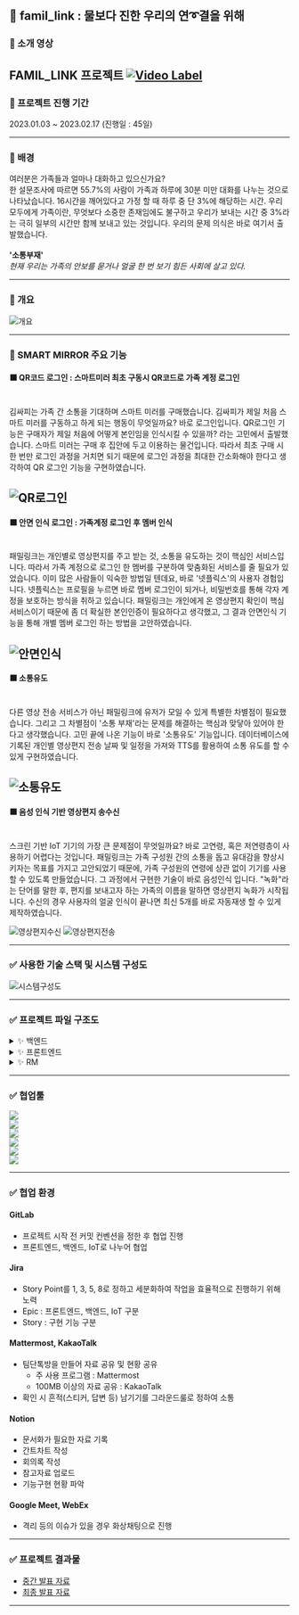 ## 💌 famil_link : 물보다 진한 우리의 연➰결을 위해

### 🎦 소개 영상 

FAMIL_LINK 프로젝트
[![Video Label](img/01.png)](https://youtu.be/d2Xw3gKlAFk)
---

### 🎦 프로젝트 진행 기간

2023.01.03 ~ 2023.02.17 (진행일 : 45일)

---

### 🎦 배경



여러분은 가족들과 얼마나 대화하고 있으신가요? <br/>
한 설문조사에 따르면 55.7%의 사람이 가족과 하루에 30분 미만 대화를 나누는 것으로 나타났습니다. 16시간을 깨어있다고 가정 할 때 하루 중 단 3%에 해당하는 시간. 우리 모두에게 가족이란, 무엇보다 소중한 존재임에도 불구하고 우리가 보내는 시간 중 3%라는 극히 일부의 시간만 함께 보내고 있는 것입니다. 우리의 문제 의식은 바로 여기서 출발했습니다. <br>
<br>
__'소통부재'__<br/>
_현재 우리는 가족의 안보를 묻거나 얼굴 한 번 보기 힘든 사회에 살고 있다._


---

### 🎦 개요


![개요](img/프로젝트개요.png)


---

### 🎦 SMART MIRROR 주요 기능

#### ⬛ QR코드 로그인 : 스마트미러 최초 구동시 QR코드로 가족 계정 로그인
<br>
김싸피는 가족 간 소통을 기대하며 스마트 미러를 구매했습니다. 김싸피가 제일 처음 스마트 미러를 구동하고 하게 되는 행동이 무엇일까요? 바로 로그인입니다. QR로그인 기능은 구매자가 제일 처음에 어떻게 본인임을 인식시킬 수 있을까? 라는 고민에서 출발했습니다. 스마트 미러는 구매 후 집안에 두고 이용하는 물건입니다. 따라서 최초 구매 시 한 번만 로그인 과정을 거치면 되기 때문에 로그인 과정을 최대한 간소화해야 한다고 생각하여 QR 로그인 기능을 구현하였습니다.
<br>

![QR로그인](img/QR로그인.png)
---

#### ⬛ 안면 인식 로그인 : 가족계정 로그인 후 멤버 인식

<br>
패밀링크는 개인별로 영상편지를 주고 받는 것, 소통을 유도하는 것이 핵심인 서비스입니다. 따라서 가족 계정으로 로그인 한 멤버를 구분하여 맞춤화된 서비스를 줄 필요가 있었습니다. 이미 많은 사람들이 익숙한 방법일 텐데요, 바로 '넷플릭스'의 사용자 경험입니다. 넷플릭스는 프로필을 누르면 바로 멤버 로그인이 되거나, 비밀번호를 통해 각자 계정을 보호하는 방식을 취하고 있습니다. 패밀링크는 개인에게 온 영상편지 확인이 핵심 서비스이기 때문에 좀 더 확실한 본인인증이 필요하다고 생각했고, 그 결과 안면인식 기능을 통해 개별 멤버 로그인 하는 방법을 고안하였습니다.
<br>


![안면인식](img/안면인식.png)
---

#### ⬛ 소통유도
<br>
다른 영상 전송 서비스가 아닌 패밀링크에 유저가 모일 수 있게 특별한 차별점이 필요했습니다. 그리고 그 차별점이 '소통 부재'라는 문제를 해결하는 핵심과 맞닿아 있어야 한다고 생각했습니다. 고민 끝에 나온 기능이 바로 '소통유도' 기능입니다. 데이터베이스에 기록된 개인별 영상편지 전송 날짜 및 일정을 가져와 TTS를 활용하여 소통 유도를 할 수 있게 구현하였습니다.
<br>

![소통유도](img/소통유도.png)
---

#### ⬛ 음성 인식 기반 영상편지 송수신
<br>
스크린 기반 IoT 기기의 가장 큰 문제점이 무엇일까요? 바로 고연령, 혹은 저연령층이 사용하기 어렵다는 것입니다. 패밀링크는 가족 구성원 간의 소통을 돕고 유대감을 향상시키자는 목표를 가지고 고안되었기 때문에, 가족 구성원의 연령에 상관 없이 기기를 사용할 수 있도록 만들었습니다. 그 과정에서 구현한 기술이 바로 음성인식 입니다. "녹화"라는 단어를 말한 후, 편지를 보내고자 하는 가족의 이름을 말하면 영상편지 녹화가 시작됩니다. 수신의 경우 사용자의 얼굴 인식이 끝나면 최신 5개를 바로 자동재생 할 수 있게 제작하였습니다.
<br>

![영상편지수신](img/영상편지%20수신.png)
![영상편지전송](img/영상편지%20전송.png)



---


### ✅ 사용한 기술 스택 및 시스템 구성도

![시스템구성도](img/시스템%20구성도.png)

---

### ✅ 프로젝트 파일 구조도


<details>
    <summary>✨ 백엔드 </summary>


```
📦BE
 ┣ 📂Flask
 ┃ ┣ 📂temp
 ┃ ┃ ┣ 📜labels.txt
 ┃ ┃ ┗ 📜model.h5
 ┃ ┣ 📂__pycache__
 ┃ ┃ ┗ 📜main.cpython-310.pyc
 ┃ ┣ 📜.gitignore
 ┃ ┣ 📜app.py
 ┃ ┣ 📜Dockerfile
 ┃ ┣ 📜face_detection_test.py
 ┃ ┣ 📜Jenkinsfile
 ┃ ┣ 📜main.py
 ┃ ┗ 📜test.jpg
 ┣ 📂Spring
 ┃ ┣ 📂src
 ┃ ┃ ┣ 📂main
 ┃ ┃ ┃ ┣ 📂java
 ┃ ┃ ┃ ┃ ┗ 📂com
 ┃ ┃ ┃ ┃ ┃ ┗ 📂famillink
 ┃ ┃ ┃ ┃ ┃ ┃ ┣ 📂annotation
 ┃ ┃ ┃ ┃ ┃ ┃ ┃ ┗ 📜ValidationGroups.java
 ┃ ┃ ┃ ┃ ┃ ┃ ┣ 📂config
 ┃ ┃ ┃ ┃ ┃ ┃ ┃ ┣ 📂security
 ┃ ┃ ┃ ┃ ┃ ┃ ┃ ┃ ┣ 📜CustomAccessDeniedHandler.java
 ┃ ┃ ┃ ┃ ┃ ┃ ┃ ┃ ┣ 📜CustomAuthenticationEntryPoint.java
 ┃ ┃ ┃ ┃ ┃ ┃ ┃ ┃ ┣ 📜JwtFilter.java
 ┃ ┃ ┃ ┃ ┃ ┃ ┃ ┃ ┗ 📜SecurityConfig.java
 ┃ ┃ ┃ ┃ ┃ ┃ ┃ ┣ 📜GlobalExceptionHandler.java
 ┃ ┃ ┃ ┃ ┃ ┃ ┃ ┣ 📜SwaggerConfiguration.java
 ┃ ┃ ┃ ┃ ┃ ┃ ┃ ┗ 📜WebConfiguration.java
 ┃ ┃ ┃ ┃ ┃ ┃ ┣ 📂controller
 ┃ ┃ ┃ ┃ ┃ ┃ ┃ ┣ 📜AccountController.java
 ┃ ┃ ┃ ┃ ┃ ┃ ┃ ┣ 📜FlaskController.java
 ┃ ┃ ┃ ┃ ┃ ┃ ┃ ┣ 📜MemberController.java
 ┃ ┃ ┃ ┃ ┃ ┃ ┃ ┣ 📜MovieController.java
 ┃ ┃ ┃ ┃ ┃ ┃ ┃ ┣ 📜PhotoController.java
 ┃ ┃ ┃ ┃ ┃ ┃ ┃ ┣ 📜ScheduleController.java
 ┃ ┃ ┃ ┃ ┃ ┃ ┃ ┣ 📜SseController.java
 ┃ ┃ ┃ ┃ ┃ ┃ ┃ ┣ 📜TestController.java
 ┃ ┃ ┃ ┃ ┃ ┃ ┃ ┗ 📜TodoController.java
 ┃ ┃ ┃ ┃ ┃ ┃ ┣ 📂exception
 ┃ ┃ ┃ ┃ ┃ ┃ ┃ ┣ 📜BaseException.java
 ┃ ┃ ┃ ┃ ┃ ┃ ┃ ┗ 📜ErrorMessage.java
 ┃ ┃ ┃ ┃ ┃ ┃ ┣ 📂model
 ┃ ┃ ┃ ┃ ┃ ┃ ┃ ┣ 📂domain
 ┃ ┃ ┃ ┃ ┃ ┃ ┃ ┃ ┣ 📂param
 ┃ ┃ ┃ ┃ ┃ ┃ ┃ ┃ ┃ ┣ 📜ImageDTO.java
 ┃ ┃ ┃ ┃ ┃ ┃ ┃ ┃ ┃ ┣ 📜MovieDTO.java
 ┃ ┃ ┃ ┃ ┃ ┃ ┃ ┃ ┃ ┣ 📜MovieOccur.java
 ┃ ┃ ┃ ┃ ┃ ┃ ┃ ┃ ┃ ┣ 📜MovieSenderDTO.java
 ┃ ┃ ┃ ┃ ┃ ┃ ┃ ┃ ┃ ┗ 📜PhotoSenderDTO.java
 ┃ ┃ ┃ ┃ ┃ ┃ ┃ ┃ ┗ 📂user
 ┃ ┃ ┃ ┃ ┃ ┃ ┃ ┃ ┃ ┣ 📜Account.java
 ┃ ┃ ┃ ┃ ┃ ┃ ┃ ┃ ┃ ┣ 📜Member.java
 ┃ ┃ ┃ ┃ ┃ ┃ ┃ ┃ ┃ ┣ 📜Member_Login.java
 ┃ ┃ ┃ ┃ ┃ ┃ ┃ ┃ ┃ ┣ 📜Schedule.java
 ┃ ┃ ┃ ┃ ┃ ┃ ┃ ┃ ┃ ┗ 📜Todo.java
 ┃ ┃ ┃ ┃ ┃ ┃ ┃ ┣ 📂mapper
 ┃ ┃ ┃ ┃ ┃ ┃ ┃ ┃ ┣ 📜AccountMapper.java
 ┃ ┃ ┃ ┃ ┃ ┃ ┃ ┃ ┣ 📜FlaskMapper.java
 ┃ ┃ ┃ ┃ ┃ ┃ ┃ ┃ ┣ 📜MemberMapper.java
 ┃ ┃ ┃ ┃ ┃ ┃ ┃ ┃ ┣ 📜MovieMapper.java
 ┃ ┃ ┃ ┃ ┃ ┃ ┃ ┃ ┣ 📜ScheduleMapper.java
 ┃ ┃ ┃ ┃ ┃ ┃ ┃ ┃ ┗ 📜TodoMapper.java
 ┃ ┃ ┃ ┃ ┃ ┃ ┃ ┗ 📂service
 ┃ ┃ ┃ ┃ ┃ ┃ ┃ ┃ ┣ 📜AccountService.java
 ┃ ┃ ┃ ┃ ┃ ┃ ┃ ┃ ┣ 📜AccountServiceImpl.java
 ┃ ┃ ┃ ┃ ┃ ┃ ┃ ┃ ┣ 📜CustomUserDetailsService.java
 ┃ ┃ ┃ ┃ ┃ ┃ ┃ ┃ ┣ 📜EmitterService.java
 ┃ ┃ ┃ ┃ ┃ ┃ ┃ ┃ ┣ 📜EmitterServiceImpl.java
 ┃ ┃ ┃ ┃ ┃ ┃ ┃ ┃ ┣ 📜FaceDetection.java
 ┃ ┃ ┃ ┃ ┃ ┃ ┃ ┃ ┣ 📜FaceDetectionImpl.java
 ┃ ┃ ┃ ┃ ┃ ┃ ┃ ┃ ┣ 📜FileService.java
 ┃ ┃ ┃ ┃ ┃ ┃ ┃ ┃ ┣ 📜FileServiceImpl.java
 ┃ ┃ ┃ ┃ ┃ ┃ ┃ ┃ ┣ 📜FlaskFileService.java
 ┃ ┃ ┃ ┃ ┃ ┃ ┃ ┃ ┣ 📜FlaskFileServiceImpl.java
 ┃ ┃ ┃ ┃ ┃ ┃ ┃ ┃ ┣ 📜FlaskService.java
 ┃ ┃ ┃ ┃ ┃ ┃ ┃ ┃ ┣ 📜FlaskServiceImpl.java
 ┃ ┃ ┃ ┃ ┃ ┃ ┃ ┃ ┣ 📜MemberService.java
 ┃ ┃ ┃ ┃ ┃ ┃ ┃ ┃ ┣ 📜MemberServiceImpl.java
 ┃ ┃ ┃ ┃ ┃ ┃ ┃ ┃ ┣ 📜MovieService.java
 ┃ ┃ ┃ ┃ ┃ ┃ ┃ ┃ ┣ 📜MovieServiceImpl.java
 ┃ ┃ ┃ ┃ ┃ ┃ ┃ ┃ ┣ 📜PhotoFileService.java
 ┃ ┃ ┃ ┃ ┃ ┃ ┃ ┃ ┣ 📜PhotoFileServiceImpl.java
 ┃ ┃ ┃ ┃ ┃ ┃ ┃ ┃ ┣ 📜PhotoService.java
 ┃ ┃ ┃ ┃ ┃ ┃ ┃ ┃ ┣ 📜PhotoServiceImpl.java
 ┃ ┃ ┃ ┃ ┃ ┃ ┃ ┃ ┣ 📜ScheduleService.java
 ┃ ┃ ┃ ┃ ┃ ┃ ┃ ┃ ┣ 📜ScheduleServiceImpl.java
 ┃ ┃ ┃ ┃ ┃ ┃ ┃ ┃ ┣ 📜SseService.java
 ┃ ┃ ┃ ┃ ┃ ┃ ┃ ┃ ┣ 📜SseServiceImpl.java
 ┃ ┃ ┃ ┃ ┃ ┃ ┃ ┃ ┣ 📜TestService.java
 ┃ ┃ ┃ ┃ ┃ ┃ ┃ ┃ ┣ 📜TestServiceImpl.java
 ┃ ┃ ┃ ┃ ┃ ┃ ┃ ┃ ┣ 📜TodoService.java
 ┃ ┃ ┃ ┃ ┃ ┃ ┃ ┃ ┣ 📜TodoServiceImpl.java
 ┃ ┃ ┃ ┃ ┃ ┃ ┃ ┃ ┣ 📜ToFlask.java
 ┃ ┃ ┃ ┃ ┃ ┃ ┃ ┃ ┗ 📜ToFlaskImpl.java
 ┃ ┃ ┃ ┃ ┃ ┃ ┣ 📂util
 ┃ ┃ ┃ ┃ ┃ ┃ ┃ ┣ 📜EmailHandler.java
 ┃ ┃ ┃ ┃ ┃ ┃ ┃ ┗ 📜JwtTokenProvider.java
 ┃ ┃ ┃ ┃ ┃ ┃ ┗ 📜FamilLinkApplication.java
 ┃ ┃ ┃ ┗ 📂resources
 ┃ ┃ ┃ ┃ ┣ 📂mapper
 ┃ ┃ ┃ ┃ ┃ ┣ 📜account.xml
 ┃ ┃ ┃ ┃ ┃ ┣ 📜member.xml
 ┃ ┃ ┃ ┃ ┃ ┣ 📜movie.xml
 ┃ ┃ ┃ ┃ ┃ ┣ 📜schedule.xml
 ┃ ┃ ┃ ┃ ┃ ┗ 📜todo.xml
 ┃ ┃ ┃ ┃ ┗ 📂schema
 ┃ ┃ ┃ ┃ ┃ ┗ 📜script.sql
 ┃ ┃ ┗ 📂test
 ┃ ┃ ┃ ┣ 📂image
 ┃ ┃ ┃ ┃ ┣ 📜bag.jpg
 ┃ ┃ ┃ ┃ ┣ 📜cjw.jpg
 ┃ ┃ ┃ ┃ ┣ 📜docker.jpg
 ┃ ┃ ┃ ┃ ┗ 📜none.jpg
 ┃ ┃ ┃ ┗ 📂java
 ┃ ┃ ┃ ┃ ┗ 📂com
 ┃ ┃ ┃ ┃ ┃ ┗ 📂famillink
 ┃ ┃ ┃ ┃ ┃ ┃ ┣ 📂model
 ┃ ┃ ┃ ┃ ┃ ┃ ┃ ┗ 📂service
 ┃ ┃ ┃ ┃ ┃ ┃ ┃ ┃ ┣ 📜EmitterServiceImplTest.java
 ┃ ┃ ┃ ┃ ┃ ┃ ┃ ┃ ┗ 📜SseServiceImplTest.java
 ┃ ┃ ┃ ┃ ┃ ┃ ┗ 📜AllInfoProjectApplicationTests.java
 ┃ ┣ 📜.gitignore
 ┃ ┣ 📜Dockerfile
 ┃ ┣ 📜Jenkinsfile
 ┃ ┣ 📜mvnw
 ┃ ┣ 📜mvnw.cmd
 ┃ ┗ 📜pom.xml
 ┗ 📂Test
 ┃ ┣ 📜.gitignore
 ┃ ┣ 📜bag.jpg
 ┃ ┣ 📜cjw.jpg
 ┃ ┣ 📜docker.jpg
 ┃ ┣ 📜main.py
 ┃ ┗ 📜none.jpg
```

</details>

<details>
    <summary>✨ 프론트엔드 </summary>


```
📦FE
 ┣ 📂mobile
 ┃ ┣ 📂public
 ┃ ┃ ┣ 📂images
 ┃ ┃ ┃ ┗ 📜다운로드.jpg
 ┃ ┃ ┣ 📜favicon.ico
 ┃ ┃ ┣ 📜index.html
 ┃ ┃ ┣ 📜logo192.png
 ┃ ┃ ┣ 📜logo512.png
 ┃ ┃ ┣ 📜manifest.json
 ┃ ┃ ┗ 📜robots.txt
 ┃ ┣ 📂src
 ┃ ┃ ┣ 📂components
 ┃ ┃ ┃ ┣ 📂auth
 ┃ ┃ ┃ ┃ ┣ 📜AuthForm.js
 ┃ ┃ ┃ ┃ ┣ 📜AuthLayout.js
 ┃ ┃ ┃ ┃ ┗ 📜AuthTemplate.js
 ┃ ┃ ┃ ┣ 📂common
 ┃ ┃ ┃ ┃ ┣ 📜Button.js
 ┃ ┃ ┃ ┃ ┗ 📜Responsive.js
 ┃ ┃ ┃ ┣ 📂images
 ┃ ┃ ┃ ┃ ┣ 📜1.PNG
 ┃ ┃ ┃ ┃ ┣ 📜2.PNG
 ┃ ┃ ┃ ┃ ┣ 📜3.PNG
 ┃ ┃ ┃ ┃ ┣ 📜profile.png
 ┃ ┃ ┃ ┃ ┗ 📜다운로드.jpg
 ┃ ┃ ┃ ┣ 📂navbar
 ┃ ┃ ┃ ┃ ┣ 📂about
 ┃ ┃ ┃ ┃ ┃ ┣ 📜about.css
 ┃ ┃ ┃ ┃ ┃ ┣ 📜About.jsx
 ┃ ┃ ┃ ┃ ┃ ┗ 📜AboutBox.jsx
 ┃ ┃ ┃ ┃ ┣ 📂blog
 ┃ ┃ ┃ ┃ ┃ ┣ 📜blog.css
 ┃ ┃ ┃ ┃ ┃ ┗ 📜Blog.jsx
 ┃ ┃ ┃ ┃ ┣ 📂home
 ┃ ┃ ┃ ┃ ┃ ┣ 📜HeaderSocials.jsx
 ┃ ┃ ┃ ┃ ┃ ┣ 📜home.css
 ┃ ┃ ┃ ┃ ┃ ┣ 📜Home.jsx
 ┃ ┃ ┃ ┃ ┃ ┗ 📜ScrollDown.jsx
 ┃ ┃ ┃ ┃ ┣ 📂portfolio
 ┃ ┃ ┃ ┃ ┃ ┣ 📜portfolio.css
 ┃ ┃ ┃ ┃ ┃ ┗ 📜Portfolio.jsx
 ┃ ┃ ┃ ┃ ┣ 📂resume
 ┃ ┃ ┃ ┃ ┃ ┣ 📜resume.css
 ┃ ┃ ┃ ┃ ┃ ┗ 📜Resume.jsx
 ┃ ┃ ┃ ┃ ┣ 📂services
 ┃ ┃ ┃ ┃ ┃ ┣ 📜service.css
 ┃ ┃ ┃ ┃ ┃ ┗ 📜Services.jsx
 ┃ ┃ ┃ ┃ ┣ 📂sidebar
 ┃ ┃ ┃ ┃ ┃ ┣ 📜sidebar.css
 ┃ ┃ ┃ ┃ ┃ ┗ 📜Sidebar.jsx
 ┃ ┃ ┃ ┃ ┣ 📂testmonials
 ┃ ┃ ┃ ┃ ┃ ┣ 📜testimonials.css
 ┃ ┃ ┃ ┃ ┃ ┗ 📜Testimonials.jsx
 ┃ ┃ ┃ ┃ ┣ 📜navbar.css
 ┃ ┃ ┃ ┃ ┗ 📜Navbar.js
 ┃ ┃ ┃ ┣ 📂todo
 ┃ ┃ ┃ ┃ ┣ 📂service
 ┃ ┃ ┃ ┃ ┃ ┣ 📜ApiService.js
 ┃ ┃ ┃ ┃ ┃ ┗ 📜client.js
 ┃ ┃ ┃ ┃ ┣ 📜ApiBaseUrl.js
 ┃ ┃ ┃ ┃ ┣ 📜todo.css
 ┃ ┃ ┃ ┃ ┣ 📜TodoInput.jsx
 ┃ ┃ ┃ ┃ ┣ 📜TodoList.jsx
 ┃ ┃ ┃ ┃ ┗ 📜TodoListPage.jsx
 ┃ ┃ ┃ ┣ 📜Input.js
 ┃ ┃ ┃ ┣ 📜Logo.js
 ┃ ┃ ┃ ┗ 📜Profile.js
 ┃ ┃ ┣ 📂containers
 ┃ ┃ ┃ ┗ 📂auth
 ┃ ┃ ┃ ┃ ┣ 📜LoginForm.js
 ┃ ┃ ┃ ┃ ┗ 📜SignupForm.js
 ┃ ┃ ┣ 📂lib
 ┃ ┃ ┃ ┣ 📂api
 ┃ ┃ ┃ ┃ ┣ 📜auth.js
 ┃ ┃ ┃ ┃ ┣ 📜family.js
 ┃ ┃ ┃ ┃ ┗ 📜users.js
 ┃ ┃ ┃ ┣ 📂styles
 ┃ ┃ ┃ ┃ ┗ 📜palette.js
 ┃ ┃ ┃ ┗ 📜createRequestSaga.js
 ┃ ┃ ┣ 📂modules
 ┃ ┃ ┃ ┣ 📜auth.js
 ┃ ┃ ┃ ┣ 📜index.js
 ┃ ┃ ┃ ┣ 📜loading.js
 ┃ ┃ ┃ ┣ 📜loginstatus.js
 ┃ ┃ ┃ ┣ 📜token.js
 ┃ ┃ ┃ ┗ 📜user.js
 ┃ ┃ ┣ 📂pages
 ┃ ┃ ┃ ┣ 📜calendar.css
 ┃ ┃ ┃ ┣ 📜Calendars.js
 ┃ ┃ ┃ ┣ 📜FamilyMember.js
 ┃ ┃ ┃ ┣ 📜FamilyMemberRegister.css
 ┃ ┃ ┃ ┣ 📜FamilyMemberRegister.js
 ┃ ┃ ┃ ┣ 📜Login.css
 ┃ ┃ ┃ ┣ 📜Login.js
 ┃ ┃ ┃ ┣ 📜PostListPage.js
 ┃ ┃ ┃ ┣ 📜Record.js
 ┃ ┃ ┃ ┣ 📜SignUp.js
 ┃ ┃ ┃ ┣ 📜SignUpSuccess.js
 ┃ ┃ ┃ ┗ 📜Todo.js
 ┃ ┃ ┣ 📂store
 ┃ ┃ ┃ ┣ 📜Auth.js
 ┃ ┃ ┃ ┗ 📜index.js
 ┃ ┃ ┣ 📜App.css
 ┃ ┃ ┣ 📜App.js
 ┃ ┃ ┣ 📜App.test.js
 ┃ ┃ ┣ 📜index.css
 ┃ ┃ ┣ 📜index.js
 ┃ ┃ ┣ 📜reportWebVitals.js
 ┃ ┃ ┗ 📜setupTests.js
 ┃ ┣ 📜.gitignore
 ┃ ┣ 📜Dockerfile
 ┃ ┣ 📜package-lock.json
 ┃ ┣ 📜package.json
 ┃ ┣ 📜README.md
 ┃ ┗ 📜yarn.lock
 ┣ 📜.gitignore
 ┗ 📜README.md
```


</details>    


<details>
    <summary>✨ RM </summary>
    
 ```
📦RM
 ┣ 📂MW
 ┃ ┣ 📂mirrorweb
 ┃ ┃ ┣ 📂public
 ┃ ┃ ┃ ┣ 📜favicon.ico
 ┃ ┃ ┃ ┣ 📜index.html
 ┃ ┃ ┃ ┣ 📜logo192.png
 ┃ ┃ ┃ ┣ 📜logo512.png
 ┃ ┃ ┃ ┣ 📜manifest.json
 ┃ ┃ ┃ ┗ 📜robots.txt
 ┃ ┃ ┣ 📂src
 ┃ ┃ ┃ ┣ 📂components
 ┃ ┃ ┃ ┃ ┣ 📜Calendar.js
 ┃ ┃ ┃ ┃ ┣ 📜Caption.css
 ┃ ┃ ┃ ┃ ┣ 📜Caption.js
 ┃ ┃ ┃ ┃ ┣ 📜Clock.css
 ┃ ┃ ┃ ┃ ┣ 📜Clock.jsx
 ┃ ┃ ┃ ┃ ┣ 📜Location.js
 ┃ ┃ ┃ ┃ ┣ 📜MQTT.js
 ┃ ┃ ┃ ┃ ┣ 📜SSE.js
 ┃ ┃ ┃ ┃ ┣ 📜STT.js
 ┃ ┃ ┃ ┃ ┣ 📜Timer.js
 ┃ ┃ ┃ ┃ ┣ 📜Todo.js
 ┃ ┃ ┃ ┃ ┣ 📜TTS.js
 ┃ ┃ ┃ ┃ ┣ 📜Weather.css
 ┃ ┃ ┃ ┃ ┣ 📜Weather.js
 ┃ ┃ ┃ ┃ ┗ 📜WeatherHookTest.js
 ┃ ┃ ┃ ┣ 📂constants
 ┃ ┃ ┃ ┃ ┗ 📜geolocationOptions.js
 ┃ ┃ ┃ ┣ 📂fonts
 ┃ ┃ ┃ ┃ ┣ 📜LINESeedKR-Rg.ttf
 ┃ ┃ ┃ ┃ ┣ 📜LINESeedSans_Rg.ttf
 ┃ ┃ ┃ ┃ ┣ 📜강원교육모두 Bold.ttf
 ┃ ┃ ┃ ┃ ┣ 📜강원교육모두 Light.ttf
 ┃ ┃ ┃ ┃ ┗ 📜강원교육튼튼.ttf
 ┃ ┃ ┃ ┣ 📂hooks
 ┃ ┃ ┃ ┃ ┗ 📜useCurrentLocation.js
 ┃ ┃ ┃ ┣ 📂modules
 ┃ ┃ ┃ ┃ ┣ 📜index.js
 ┃ ┃ ┃ ┃ ┗ 📜valid.js
 ┃ ┃ ┃ ┣ 📂pages
 ┃ ┃ ┃ ┃ ┣ 📜Main.css
 ┃ ┃ ┃ ┃ ┣ 📜Main.js
 ┃ ┃ ┃ ┃ ┣ 📜PlayVideo.css
 ┃ ┃ ┃ ┃ ┣ 📜PlayVideo.js
 ┃ ┃ ┃ ┃ ┣ 📜QR.js
 ┃ ┃ ┃ ┃ ┗ 📜Record.js
 ┃ ┃ ┃ ┣ 📜App.css
 ┃ ┃ ┃ ┣ 📜App.jsx
 ┃ ┃ ┃ ┣ 📜App.test.js
 ┃ ┃ ┃ ┣ 📜index.css
 ┃ ┃ ┃ ┣ 📜index.js
 ┃ ┃ ┃ ┣ 📜logo.svg
 ┃ ┃ ┃ ┣ 📜reportWebVitals.js
 ┃ ┃ ┃ ┗ 📜setupTests.js
 ┃ ┃ ┣ 📜.gitignore
 ┃ ┃ ┣ 📜package-lock.json
 ┃ ┃ ┣ 📜package.json
 ┃ ┃ ┣ 📜README.md
 ┃ ┃ ┗ 📜yarn.lock
 ┃ ┣ 📜.gitignore
 ┃ ┗ 📜package-lock.json
 ┣ 📂RS
 ┃ ┣ 📂.idea
 ┃ ┃ ┣ 📂inspectionProfiles
 ┃ ┃ ┃ ┗ 📜profiles_settings.xml
 ┃ ┃ ┣ 📜.gitignore
 ┃ ┃ ┣ 📜misc.xml
 ┃ ┃ ┣ 📜modules.xml
 ┃ ┃ ┣ 📜RS.iml
 ┃ ┃ ┣ 📜runConfigurations.xml
 ┃ ┃ ┗ 📜vcs.xml
 ┃ ┣ 📜.gitignore
 ┃ ┣ 📜face_cognize.py
 ┃ ┣ 📜face_image_save.py
 ┃ ┣ 📜labels.txt
 ┃ ┣ 📜mqtt_camera.py
 ┃ ┣ 📜mqtt_congnize.py
 ┃ ┣ 📜mqtt_speech.py
 ┃ ┣ 📜mqtt_tts.py
 ┃ ┣ 📜recog_test.py
 ┃ ┣ 📜record.mp4
 ┃ ┗ 📜test.py
 ┗ 📜README.md
```
    
</details>  


---


### ✅ 협업툴

<img src="https://img.shields.io/badge/GitLab-d23f1f?style=flat-square&logo=Gitlab&logoColor=white"/> <br>
<img src="https://img.shields.io/badge/Jira Software-0052CC?style=flat-square&logo=Jira Software&logoColor=white"/> <br>
<img src="https://img.shields.io/badge/Mattermost-0058CC?style=flat-square&logo=Mattermost&logoColor=white"/> <br>
<img src="https://img.shields.io/badge/Notion-000000?style=flat-square&logo=Notion&logoColor=white"/> <br>
<img src="https://img.shields.io/badge/Google Meet-00897B?style=flat-square&logo=Google Meet&logoColor=white"/> <br>
<img src="https://img.shields.io/badge/KakaoTalk-FFCD00?style=flat-square&logo=KakaoTalk&logoColor=white"/> <br>


---


### ✅ 협업 환경

#### GitLab
- 프로젝트 시작 전 커밋 컨벤션을 정한 후 협업 진행 
- 프론트엔드, 백엔드, IoT로 나누어 협업

#### Jira
- Story Point를 1, 3, 5, 8로 정하고 세분화하여 작업을 효율적으로 진행하기 위해 노력
- Epic : 프론트엔드, 백엔드, IoT 구분
- Story : 구현 기능 구분

#### Mattermost, KakaoTalk
- 팀단톡방을 만들어 자료 공유 및 현황 공유 
    - 주 사용 프로그램 : Mattermost
    - 100MB 이상의 자료 공유 : KakaoTalk
- 확인 시 흔적(스티커, 답변 등) 남기기를 그라운드룰로 정하여 소통

#### Notion
- 문서화가 필요한 자료 기록
- 간트차트 작성
- 회의록 작성
- 참고자료 업로드
- 기능구현 현황 파악

#### Google Meet, WebEx
- 격리 등의 이슈가 있을 경우 화상채팅으로 진행

---


### ✅ 프로젝트 결과물
- [중간 발표 자료](https://github.com/choidahye99/javachip-famillink/tree/main/Present/%EA%B8%B0%ED%9A%8D%20%EC%A4%91%EA%B0%84%20%EB%B0%9C%ED%91%9C)
- [최종 발표 자료](https://github.com/choidahye99/javachip-famillink/tree/main/Present/%EC%B5%9C%EC%A2%85%20%EB%B0%9C%ED%91%9C)
---



